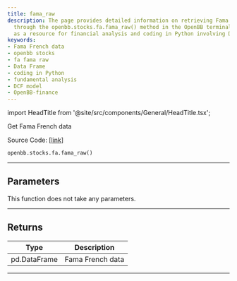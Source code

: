 ```yaml
---
title: fama_raw
description: The page provides detailed information on retrieving Fama French data
  through the openbb.stocks.fa.fama_raw() method in the OpenBB terminal. It serves
  as a resource for financial analysis and coding in Python involving DCF models.
keywords:
- Fama French data
- openbb stocks
- fa fama raw
- Data Frame
- coding in Python
- fundamental analysis
- DCF model
- OpenBB-finance
---
```


import HeadTitle from '@site/src/components/General/HeadTitle.tsx';

<HeadTitle title="stocks.fa.fama_raw - Reference | OpenBB SDK Docs" />

Get Fama French data

Source Code: [[link](https://github.com/OpenBB-finance/OpenBBTerminal/tree/main/openbb_terminal/stocks/fundamental_analysis/dcf_model.py#L238)]

```python wordwrap
openbb.stocks.fa.fama_raw()
```

---

## Parameters

This function does not take any parameters.

---

## Returns

| Type | Description |
| ---- | ----------- |
| pd.DataFrame | Fama French data |
---

